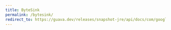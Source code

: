 ```yaml
---
title: ByteSink
permalink: /bytesink/
redirect_to: https://guava.dev/releases/snapshot-jre/api/docs/com/google/common/io/ByteSink.html
---
```

